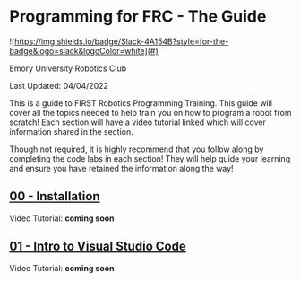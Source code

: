 # Programming for FRC - The Guide

![https://img.shields.io/badge/Slack-4A154B?style=for-the-badge&logo=slack&logoColor=white](#)

Emory University Robotics Club

Last Updated: 04/04/2022

This is a guide to FIRST Robotics Programming Training.
This guide will cover all the topics needed to help train you
on how to program a robot from scratch! Each section will have a
video tutorial linked which will cover information shared in the section.

Though not required, it is highly recommend that you follow along by
completing the code labs in each section! They will help guide your
learning and ensure you have retained the information along the way!

## [00 - Installation](./00-Installation)

Video Tutorial: __coming soon__

## [01 - Intro to Visual Studio Code](./01-Intro-VSCode)

Video Tutorial: __coming soon__
